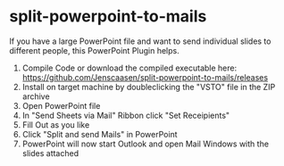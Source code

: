 # split-powerpoint-to-mails

If you have a large PowerPoint file and want to send individual slides to different people, this PowerPoint Plugin helps.
1) Compile Code or download the compiled executable here: https://github.com/Jenscaasen/split-powerpoint-to-mails/releases
2) Install on target machine by doubleclicking the "VSTO" file in the ZIP archive
3) Open PowerPoint file
4) In "Send Sheets via Mail" Ribbon click "Set Receipients"
5) Fill Out as you like
6) Click "Split and send Mails" in PowerPoint
7) PowerPoint will now start Outlook and open Mail Windows with the slides attached
